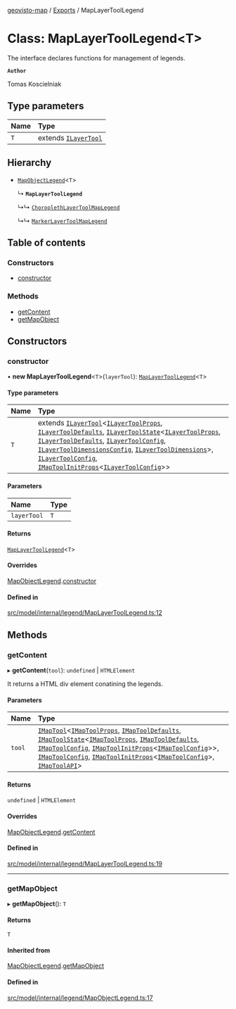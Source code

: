 [geovisto-map](../README.md) / [Exports](../modules.md) / MapLayerToolLegend

# Class: MapLayerToolLegend\<T\>

The interface declares functions for management of legends.

**`Author`**

Tomas Koscielniak

## Type parameters

| Name | Type |
| :------ | :------ |
| `T` | extends [`ILayerTool`](../interfaces/ILayerTool.md) |

## Hierarchy

- [`MapObjectLegend`](MapObjectLegend.md)\<`T`\>

  ↳ **`MapLayerToolLegend`**

  ↳↳ [`ChoroplethLayerToolMapLegend`](ChoroplethLayerToolMapLegend.md)

  ↳↳ [`MarkerLayerToolMapLegend`](MarkerLayerToolMapLegend.md)

## Table of contents

### Constructors

- [constructor](MapLayerToolLegend.md#constructor)

### Methods

- [getContent](MapLayerToolLegend.md#getcontent)
- [getMapObject](MapLayerToolLegend.md#getmapobject)

## Constructors

### constructor

• **new MapLayerToolLegend**\<`T`\>(`layerTool`): [`MapLayerToolLegend`](MapLayerToolLegend.md)\<`T`\>

#### Type parameters

| Name | Type |
| :------ | :------ |
| `T` | extends [`ILayerTool`](../interfaces/ILayerTool.md)\<[`ILayerToolProps`](../modules.md#ilayertoolprops), [`ILayerToolDefaults`](../interfaces/ILayerToolDefaults.md), [`ILayerToolState`](../interfaces/ILayerToolState.md)\<[`ILayerToolProps`](../modules.md#ilayertoolprops), [`ILayerToolDefaults`](../interfaces/ILayerToolDefaults.md), [`ILayerToolConfig`](../modules.md#ilayertoolconfig), [`ILayerToolDimensionsConfig`](../modules.md#ilayertooldimensionsconfig), [`ILayerToolDimensions`](../modules.md#ilayertooldimensions)\>, [`ILayerToolConfig`](../modules.md#ilayertoolconfig), [`IMapToolInitProps`](../modules.md#imaptoolinitprops)\<[`ILayerToolConfig`](../modules.md#ilayertoolconfig)\>\> |

#### Parameters

| Name | Type |
| :------ | :------ |
| `layerTool` | `T` |

#### Returns

[`MapLayerToolLegend`](MapLayerToolLegend.md)\<`T`\>

#### Overrides

[MapObjectLegend](MapObjectLegend.md).[constructor](MapObjectLegend.md#constructor)

#### Defined in

[src/model/internal/legend/MapLayerToolLegend.ts:12](https://github.com/geovisto/geovisto-map/blob/e22d774889dbc28cc1ec62933ecf6bab6690f172/src/model/internal/legend/MapLayerToolLegend.ts#L12)

## Methods

### getContent

▸ **getContent**(`tool`): `undefined` \| `HTMLElement`

It returns a HTML div element conatining the legends.

#### Parameters

| Name | Type |
| :------ | :------ |
| `tool` | [`IMapTool`](../interfaces/IMapTool.md)\<[`IMapToolProps`](../modules.md#imaptoolprops), [`IMapToolDefaults`](../interfaces/IMapToolDefaults.md), [`IMapToolState`](../interfaces/IMapToolState.md)\<[`IMapToolProps`](../modules.md#imaptoolprops), [`IMapToolDefaults`](../interfaces/IMapToolDefaults.md), [`IMapToolConfig`](../modules.md#imaptoolconfig), [`IMapToolInitProps`](../modules.md#imaptoolinitprops)\<[`IMapToolConfig`](../modules.md#imaptoolconfig)\>\>, [`IMapToolConfig`](../modules.md#imaptoolconfig), [`IMapToolInitProps`](../modules.md#imaptoolinitprops)\<[`IMapToolConfig`](../modules.md#imaptoolconfig)\>, [`IMapToolAPI`](../modules.md#imaptoolapi)\> |

#### Returns

`undefined` \| `HTMLElement`

#### Overrides

[MapObjectLegend](MapObjectLegend.md).[getContent](MapObjectLegend.md#getcontent)

#### Defined in

[src/model/internal/legend/MapLayerToolLegend.ts:19](https://github.com/geovisto/geovisto-map/blob/e22d774889dbc28cc1ec62933ecf6bab6690f172/src/model/internal/legend/MapLayerToolLegend.ts#L19)

___

### getMapObject

▸ **getMapObject**(): `T`

#### Returns

`T`

#### Inherited from

[MapObjectLegend](MapObjectLegend.md).[getMapObject](MapObjectLegend.md#getmapobject)

#### Defined in

[src/model/internal/legend/MapObjectLegend.ts:17](https://github.com/geovisto/geovisto-map/blob/e22d774889dbc28cc1ec62933ecf6bab6690f172/src/model/internal/legend/MapObjectLegend.ts#L17)
